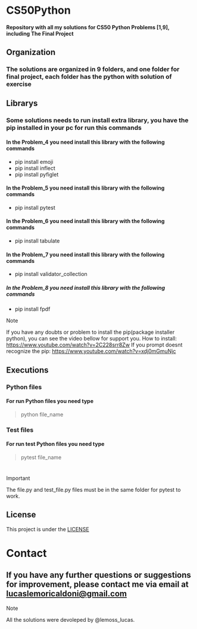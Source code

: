 # CS50Python
#### Repository with all my solutions for CS50 Python Problems [1,9], including The Final Project
## Organization
### The solutions are organized in 9 folders, and one folder for final project, each folder has the python with solution of exercise
## Librarys
### Some solutions needs to run install extra library, you have the pip installed in your pc for run this commands
#### In the Problem_4 you need install this library with the following commands
- pip install emoji
- pip install inflect
- pip install pyfiglet
#### In the Problem_5 you need install this library with the following commands
- pip install pytest
#### In the Problem_6 you need install this library with the following commands
- pip install tabulate
#### In the Problem_7 you need install this library with the following commands
- pip install validator_collection
##### In the Problem_8 you need install this library with the following commands
- pip install fpdf
>[!NOTE] 
> If you have any doubts or problem to install the pip(package installer python), you can see the video bellow for support you. How to install: https://www.youtube.com/watch?v=2C228srr8Zw If you prompt doesnt recognize the pip: https://www.youtube.com/watch?v=xdj0mGmuNjc
## Executions 
### Python files
#### For run Python files you need type
> python file_name
### Test files
#### For run test Python files you need type
> pytest file_name
#
>[!IMPORTANT]
> The file.py and test_file.py files must be in the same folder for pytest to work.
## License
This project is under the [LICENSE](LICENSE) 
# Contact
## If you have any further questions or suggestions for improvement, please contact me via email at lucaslemoricaldoni@gmail.com
> [!NOTE]
> All the solutions were devoleped by @lemoss_lucas.